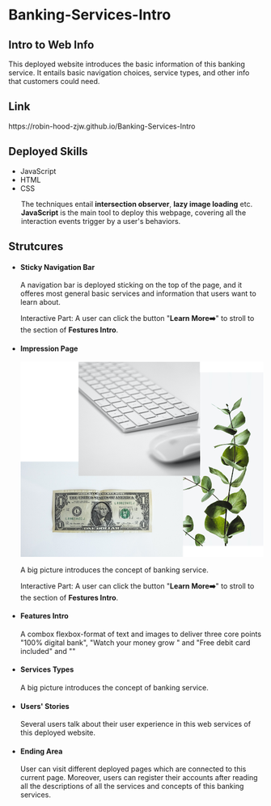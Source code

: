 # Banking-Services-Intro
<section>
  <h2>Intro to Web Info</h2>
  <p style="margin-top: 10px">This deployed website introduces the basic information of this banking service. It entails basic navigation choices, service types, and other info that customers could need.</p>
</section></ br>

<section>
  <h2>Link</h2>
  <p>https://robin-hood-zjw.github.io/Banking-Services-Intro</p>
</section></ br>

<h2>Deployed Skills</h2>
<ul>
  <li>JavaScript</li>
  <li>HTML</li>
  <li>CSS</li>
</ul>
<p style="margin-left:25px">The techniques entail <strong>intersection observer</strong>, <strong>lazy image loading</strong> etc. <strong>JavaScript</strong> is the main tool to deploy this webpage, covering all the interaction events trigger by a user's behaviors.</p>

<h2>Strutcures</h2>
<ul>
  <li>
    <h4>Sticky Navigation Bar</h4>
    <p>A navigation bar is deployed sticking on the top of the page, and it offeres most general basic services and information that users want to learn about.</p>
    <p>Interactive Part: A user can click the button "<strong>Learn More➡️</strong>" to stroll to the section of <strong>Festures Intro</strong>.</p>
  </li>
  
  <li>
    <h4>Impression Page</h4>
    <img src="./img/hero.png" alt="hero image">
    <p>A big picture introduces the concept of banking service.</p>
    <p>Interactive Part: A user can click the button "<strong>Learn More➡️</strong>" to stroll to the section of <strong>Festures Intro</strong>.</p>
  </li>
  
  <li>
    <h4>Features Intro</h4>
    <p>A combox flexbox-format of text and images to deliver three core points "100% digital bank", "Watch your money grow
" and "Free debit card included" and ""</p>
  </li>
  
  <li>
    <h4>Services Types</h4>
    <p>A big picture introduces the concept of banking service.</p>
  </li>
  
  <li>
    <h4>Users' Stories</h4>
    <p>Several users talk about their user experience in this web services of this deployed website.</p>
  </li>
  
  <li>
    <h4>Ending Area</h4>
    <p>User can visit different deployed pages which are connected to this current page. Moreover, users can register their accounts after reading all the descriptions of all the services and concepts of this banking services.</p>
  </li>
</ul>
